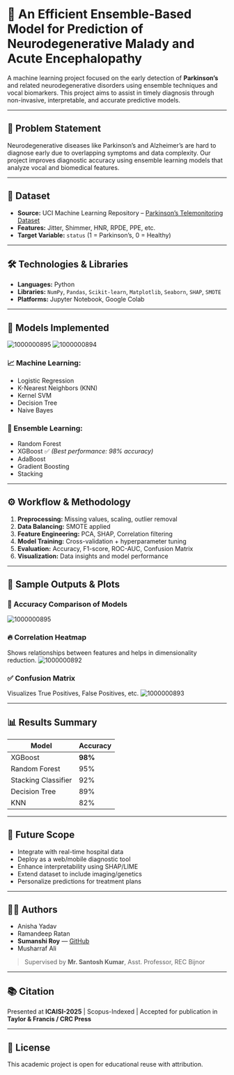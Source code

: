 # 🧠 An Efficient Ensemble-Based Model for Prediction of Neurodegenerative Malady and Acute Encephalopathy

A machine learning project focused on the early detection of **Parkinson’s** and related neurodegenerative disorders using ensemble techniques and vocal biomarkers. This project aims to assist in timely diagnosis through non-invasive, interpretable, and accurate predictive models.

---

## 📌 Problem Statement
Neurodegenerative diseases like Parkinson’s and Alzheimer’s are hard to diagnose early due to overlapping symptoms and data complexity. Our project improves diagnostic accuracy using ensemble learning models that analyze vocal and biomedical features.

---

## 🧪 Dataset
- **Source:** UCI Machine Learning Repository – [Parkinson’s Telemonitoring Dataset](https://archive.ics.uci.edu/dataset/189/parkinsons+telemonitoring)
- **Features:** Jitter, Shimmer, HNR, RPDE, PPE, etc.
- **Target Variable:** `status` (1 = Parkinson’s, 0 = Healthy)

---

## 🛠️ Technologies & Libraries
- **Languages:** Python
- **Libraries:** `NumPy`, `Pandas`, `Scikit-learn`, `Matplotlib`, `Seaborn`, `SHAP`, `SMOTE`
- **Platforms:** Jupyter Notebook, Google Colab

---

## 🧠 Models Implemented
![1000000895](https://github.com/user-attachments/assets/43b49c49-8669-48af-af0a-d4e45cc4177a)
![1000000894](https://github.com/user-attachments/assets/7c025757-a738-4c41-9c72-50972617ada8)




### 📈 Machine Learning:
- Logistic Regression
- K-Nearest Neighbors (KNN)
- Kernel SVM
- Decision Tree
- Naive Bayes

### 🔀 Ensemble Learning:
- Random Forest
- XGBoost ✅ *(Best performance: 98% accuracy)*
- AdaBoost
- Gradient Boosting
- Stacking

---

## ⚙️ Workflow & Methodology
1. **Preprocessing:** Missing values, scaling, outlier removal
2. **Data Balancing:** SMOTE applied
3. **Feature Engineering:** PCA, SHAP, Correlation filtering
4. **Model Training:** Cross-validation + hyperparameter tuning
5. **Evaluation:** Accuracy, F1-score, ROC-AUC, Confusion Matrix
6. **Visualization:** Data insights and model performance

---

## 📸 Sample Outputs & Plots

### 🎯 Accuracy Comparison of Models
![1000000895](https://github.com/user-attachments/assets/43b49c49-8669-48af-af0a-d4e45cc4177a)

### 🔥 Correlation Heatmap
Shows relationships between features and helps in dimensionality reduction.
![1000000892](https://github.com/user-attachments/assets/b71c37ed-d077-4298-9b49-0ba565e50f35)

### ✅ Confusion Matrix
Visualizes True Positives, False Positives, etc.
![1000000893](https://github.com/user-attachments/assets/2f1c648e-490b-4f79-86c9-ba11329ba4de)


---

## 📊 Results Summary
| Model              | Accuracy |
|--------------------|----------|
| XGBoost            | **98%**  |
| Random Forest      | 95%      |
| Stacking Classifier| 92%      |
| Decision Tree      | 89%      |
| KNN                | 82%      |

---

## 🚀 Future Scope
- Integrate with real-time hospital data
- Deploy as a web/mobile diagnostic tool
- Enhance interpretability using SHAP/LIME
- Extend dataset to include imaging/genetics
- Personalize predictions for treatment plans

---

## 👩‍💻 Authors
- Anisha Yadav  
- Ramandeep Ratan  
- **Sumanshi Roy** — [GitHub](https://github.com/sumanshiroy)  
- Musharraf Ali  
> Supervised by **Mr. Santosh Kumar**, Asst. Professor, REC Bijnor

---

## 📚 Citation
Presented at **ICAISI-2025** | Scopus-Indexed | Accepted for publication in **Taylor & Francis / CRC Press**

---

## 📎 License
This academic project is open for educational reuse with attribution.

